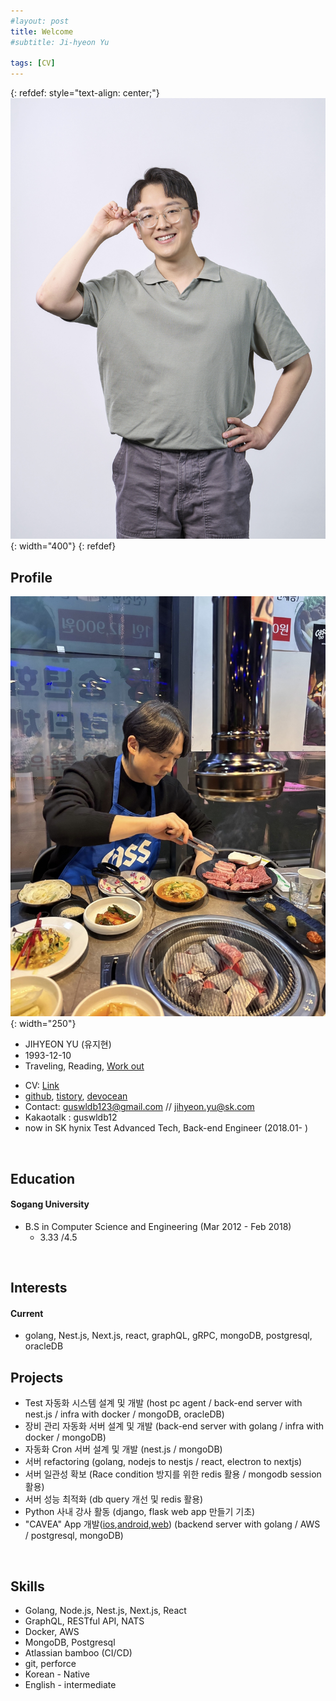 ```yaml
---
#layout: post
title: Welcome
#subtitle: Ji-hyeon Yu

tags: [CV]
---
```


<!--
#You can write regular [markdown](http://markdowntutorial.com/) here and Jekyll will automatically convert it to a nice webpage.  I strongly encourage you to [take 5 minutes to learn how to write in markdown](http://markdowntutorial.com/) - it'll teach you how to transform regular text into bold/italics/headings/tables/etc.-->

{: refdef: style="text-align: center;"}
![Profile picture](/img/zzihyeon.jpg){: width="400"}
{: refdef}

## Profile 
![Profile picture](/img/gogi.jpg){: width="250"}  
* JIHYEON YU (유지현)
* 1993-12-10  
* Traveling, Reading, <a href="#" onclick="toggleWorkoutImage(); return false;">Work out</a>

<div id="workout-image" style="display:none; text-align: center; margin-top: 10px;">
  <img src="/img/inbody.jpg" alt="Work out inbody" width="300">
</div>

<script>
  function toggleWorkoutImage() {
    const el = document.getElementById("workout-image");
    el.style.display = el.style.display === "none" ? "block" : "none";
  }
</script>

* CV: [Link](https://docs.google.com/document/d/1-1tBSqpj01MTHtN_Ya4JSr7i05N6C_mC17wechabnHI/edit?usp=sharing)
* [github](https://github.com/zzihyeon), [tistory](https://zzihyeon.tistory.com/), [devocean](https://devocean.sk.com/experts/view.do?page=&boardType=&query=&ID=guswldb12&searchData=&subIndex=)
* Contact: guswldb123@gmail.com // jihyeon.yu@sk.com
* Kakaotalk : guswldb12
* now in SK hynix Test Advanced Tech, Back-end Engineer (2018.01- )

&nbsp;
## Education
#### Sogang University    
   * B.S in Computer Science and Engineering (Mar 2012 - Feb 2018)
     * 3.33 /4.5

&nbsp;

## Interests 
#### Current
* golang, Nest.js, Next.js, react, graphQL, gRPC, mongoDB, postgresql, oracleDB
&nbsp;   

## Projects
* Test 자동화 시스템 설계 및 개발 (host pc agent / back-end server with nest.js / infra with docker / mongoDB, oracleDB)
* 장비 관리 자동화 서버 설계 및 개발 (back-end server with golang / infra with docker / mongoDB)
* 자동화 Cron 서버 설계 및 개발 (nest.js / mongoDB)
* 서버 refactoring (golang, nodejs to nestjs / react, electron to nextjs)
* 서버 일관성 확보 (Race condition 방지를 위한 redis 활용 / mongodb session 활용)
* 서버 성능 최적화 (db query 개선 및 redis 활용)
* Python 사내 강사 활동 (django, flask web app 만들기 기초)
* "CAVEA" App 개발([ios](https://apps.apple.com/kr/app/cavea-%EC%B9%B4%EB%B2%A0%EC%95%84/id1581323612),[android](https://play.google.com/store/apps/details?id=com.kr.cavea&hl=ko&gl=US),[web](https://www.cavea.kr/)) (backend server with golang / AWS / postgresql, mongoDB)


&nbsp;   

## Skills  
* Golang, Node.js, Nest.js, Next.js, React
* GraphQL, RESTful API, NATS
* Docker, AWS
* MongoDB, Postgresql
* Atlassian bamboo (CI/CD)
* git, perforce
* Korean - Native
* English - intermediate  

&nbsp;  

  


<!--
Here's a useless table:
| Number | Next number | Previous number |
| :------ |:--- | :--- |
| Five | Six | Four |
| Ten | Eleven | Nine |
| Seven | Eight | Six |
| Two | Three | One |

How about a yummy crepe?

![Crepe](http://s3-media3.fl.yelpcdn.com/bphoto/cQ1Yoa75m2yUFFbY2xwuqw/348s.jpg)

Here's a code chunk:

~~~
var foo = function(x) {
  return(x + 5);
}
foo(3)
~~~

And here is the same code with syntax highlighting:

```javascript
var foo = function(x) {
  return(x + 5);
}
foo(3)
```

And here is the same code yet again but with line numbers:

{% highlight javascript linenos %}
var foo = function(x) {
  return(x + 5);
}
foo(3)
{% endhighlight %}

## Boxes
You can add notification, warning and error boxes like this:

### Notification

{: .box-note}
**Note:** This is a notification box.

### Warning

{: .box-warning}
**Warning:** This is a warning box.

### Error

{: .box-error}
**Error:** This is an error box.

-->
